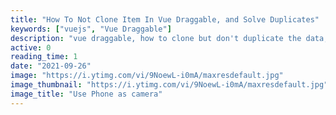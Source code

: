 ```yaml
---
title: "How To Not Clone Item In Vue Draggable, and Solve Duplicates"
keywords: ["vuejs", "Vue Draggable"]
description: "vue draggable, how to clone but don't duplicate the data, instead only pass the data and will not sync to parent list."
active: 0
reading_time: 1
date: "2021-09-26"
image: "https://i.ytimg.com/vi/9NoewL-i0mA/maxresdefault.jpg"
image_thumbnail: "https://i.ytimg.com/vi/9NoewL-i0mA/maxresdefault.jpg"
image_title: "Use Phone as camera"
---
```

